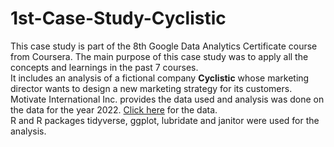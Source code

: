 # 1st-Case-Study-Cyclistic
This case study is part of the 8th Google Data Analytics Certificate course from Coursera. The main purpose of this case study was to apply all the concepts and learnings in the past 7 courses.   
It includes an analysis of a fictional company **Cyclistic** whose marketing director wants to design a new marketing strategy for its customers.  
Motivate International Inc. provides the data used and analysis was done on the data for the year 2022. [Click here](https://divvy-tripdata.s3.amazonaws.com/index.html) for the data.  
R and R packages tidyverse, ggplot, lubridate and janitor were used for the analysis.
